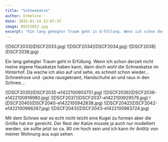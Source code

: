 ```yaml
---
title: "Schneekatze"
author: Ermeline
date: 2015-01-24 12:07:37
image: DSCF2033.jpg
excerpt: "Ein lang gehegter Traum geht in Erfüllung. Wenn ich schon derzeit nicht meine eigene Hauskatze haben kann, dann doch wohl die Schneekatze im Hinterhof."
---
```


<div class="slideshow_landscape">
![DSCF2033](DSCF2033.jpg)
![DSCF2034](DSCF2034.jpg)
![DSCF2038](DSCF2038.jpg)
</div>

Ein lang gehegter Traum geht in Erfüllung. Wenn ich schon derzeit nicht meine eigene Hauskatze haben kann, dann doch wohl die Schneekatze im Hinterhof. Da wache ich also auf und sehe, es schneit schon wieder... Schneehose und -jacke rausgekramt, Handschuhe an und raus in den
Schnee...


<div class="slideshow_portrait">
![DSCF2035](DSCF2035-e1422100903751.jpg)
![DSCF2036](DSCF2036-e1422100916980.jpg)
![DSCF2037](DSCF2037-e1422100929579.jpg)
![DSCF2040](DSCF2040-e1422100942838.jpg)
![DSCF2042](DSCF2042-e1422100966267.jpg)
![DSCF2043](DSCF2043-e1422100983724.jpg)
</div>

Mit dem Schnee war es echt nicht leicht eine Kugel zu formen aber die Größe hat mir gereicht. Der Rest der Katze musste ja auch nur modelliert werden, sie sollte jetzt so ca. 80 cm hoch sein und ich kann ihr Antlitz von meiner Wohnung aus supi sehen.

